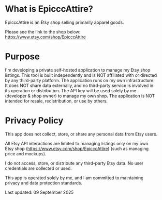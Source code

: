 # What is EpicccAttire?

EpicccAttire is an Etsy shop selling primarily apparel goods.

Please see the link to the shop below:
https://www.etsy.com/shop/EpicccAttire

# Purpose
I'm developing a private self-hosted application to manage my Etsy shop listings. This tool is built independently and is NOT affiliated with or directed by any third-party platform. The application runs on my own infrastructure. It does NOT share data externally, and no third-party service is involved in its operation or distribution. The API key will be used solely by me (developer & shop owner) to manage my own shop. The application is NOT intended for resale, redistribution, or use by others.

# Privacy Policy

This app does not collect, store, or share any personal data from Etsy users. 

All Etsy API interactions are limited to managing listings only on my own Etsy shop (https://www.etsy.com/shop/EpicccAttire) (such as managing price and mockups).

I do not access, store, or distribute any third-party Etsy data. No user credentials are collected or used.

This app is operated solely by me, and I am committed to maintaining privacy and data protection standards.

Last updated: 09 September 2025
